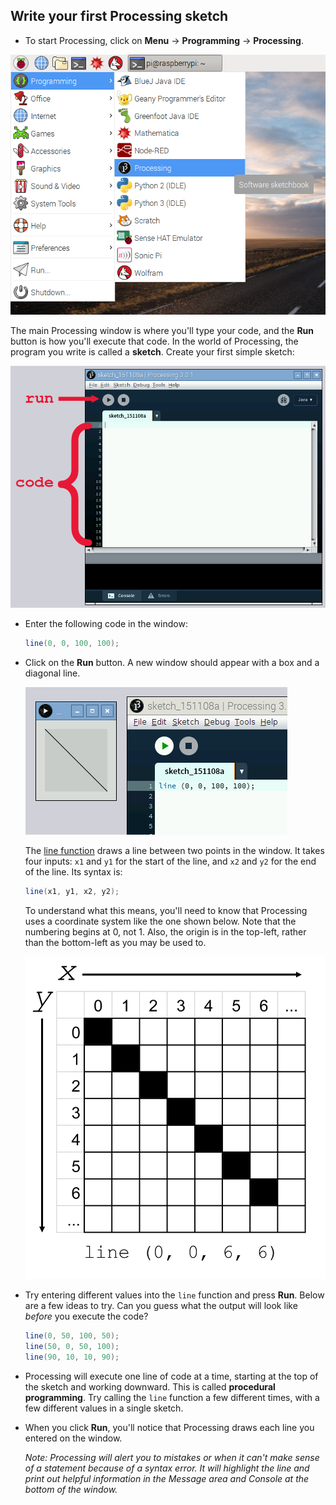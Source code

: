 ## Write your first Processing sketch

- To start Processing, click on **Menu** -> **Programming** -> **Processing**.

![](images/launch-processing.png)

The main Processing window is where you'll type your code, and the **Run** button is how you'll execute that code. In the world of Processing, the program you write is called a **sketch**. Create your first simple sketch:

![](images/window.png)

- Enter the following code in the window:

	```java
	line(0, 0, 100, 100);
	```

- Click on the **Run** button. A new window should appear with a box and a diagonal line.

	![](images/line.png)

	The [line function](https://processing.org/reference/line_.html) draws a line between two points in the window. It takes four inputs: `x1` and `y1` for the start of the line, and `x2` and `y2` for the end of the line. Its syntax is:

	```java
	line(x1, y1, x2, y2);
	```

	To understand what this means, you'll need to know that Processing uses a coordinate system like the one shown below. Note that the numbering begins at 0, not 1. Also, the origin is in the top-left, rather than the bottom-left as you may be used to.

	![](images/coordinates.png)

- Try entering different values into the `line` function and press **Run**. Below are a few ideas to try. Can you guess what the output will look like *before* you execute the code?

	```java
	line(0, 50, 100, 50);
	line(50, 0, 50, 100);
	line(90, 10, 10, 90);
	```

- Processing will execute one line of code at a time, starting at the top of the sketch and working downward. This is called **procedural programming**. Try calling the `line` function a few different times, with a few different values in a single sketch.

- When you click **Run**, you'll notice that Processing draws each line you entered on the window.

	*Note: Processing will alert you to mistakes or when it can't make sense of a statement because of a syntax error. It will highlight the line and print out helpful information in the Message area and Console at the bottom of the window.*
